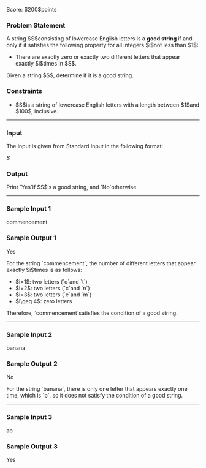 
<div>

<span>

<span>

<p>
Score: $200$points
</p>

<div>

<section>

### **Problem Statement**

<p>
A string $S$consisting of lowercase English letters is a 
<strong>
good string
</strong>
if and only if it satisfies the following property for all integers $i$not less than $1$:
</p>

<ul>

<li>
There are exactly zero or exactly two different letters that appear exactly $i$times in $S$.
</li>

</ul>

<p>
Given a string $S$, determine if it is a good string.
</p>

</section>

</div>

<div>

<section>

### **Constraints**

<ul>

<li>
$S$is a string of lowercase English letters with a length between $1$and $100$, inclusive.
</li>

</ul>

</section>

</div>

---

<div>

<div>

<section>

### **Input**

<p>
The input is given from Standard Input in the following format:
</p>

<div>

$S$
</div>

</section>

</div>

<div>

<section>

### **Output**

<p>
Print `Yes`if $S$is a good string, and `No`otherwise.
</p>

</section>

</div>

</div>

---

<div>

<section>

### **Sample Input 1**

<div>

commencement

</div>

</section>

</div>

<div>

<section>

### **Sample Output 1**

<div>

Yes

</div>

<p>
For the string `commencement`, the number of different letters that appear exactly $i$times is as follows:
</p>

<ul>

<li>
$i=1$: two letters (`o`and `t`)
</li>

<li>
$i=2$: two letters (`c`and `n`)
</li>

<li>
$i=3$: two letters (`e`and `m`)
</li>

<li>
$i\geq 4$: zero letters
</li>

</ul>

<p>
Therefore, `commencement`satisfies the condition of a good string.
</p>

</section>

</div>

---

<div>

<section>

### **Sample Input 2**

<div>

banana

</div>

</section>

</div>

<div>

<section>

### **Sample Output 2**

<div>

No

</div>

<p>
For the string `banana`, there is only one letter that appears exactly one time, which is `b`, so it does not satisfy the condition of a good string.
</p>

</section>

</div>

---

<div>

<section>

### **Sample Input 3**

<div>

ab

</div>

</section>

</div>

<div>

<section>

### **Sample Output 3**

<div>

Yes

</div>

</section>

</div>

</span>

</span>

</div>
